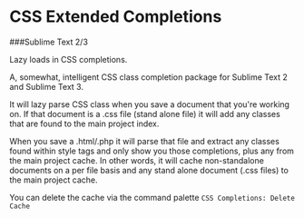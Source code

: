 CSS Extended Completions
===================

###Sublime Text 2/3

Lazy loads in CSS completions.

A, somewhat, intelligent CSS class completion package for Sublime Text 2 and Sublime Text 3.


It will lazy parse CSS class when you save a document that you're working on. If that document is a .css file (stand alone file) it will add any classes that are found to the main project index.

When you save a .html/.php it will parse that file and extract any classes found within style tags and only show you those completions, plus any from the main project cache. In other words, it will cache non-standalone documents on a per file basis and any stand alone document (.css files) to the main project cache.

You can delete the cache via the command palette `CSS Completions: Delete Cache`
